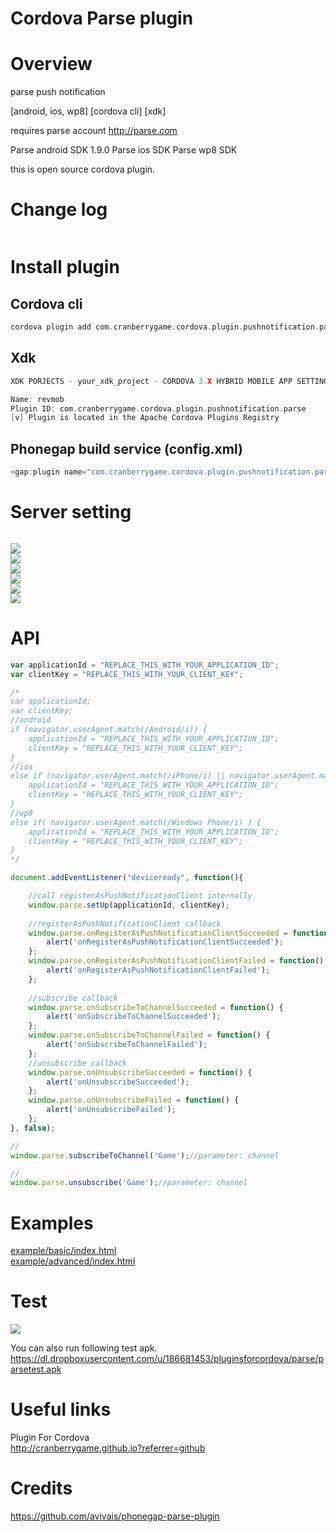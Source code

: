 Cordova Parse plugin
====================
# Overview #
parse push notification

[android, ios, wp8] [cordova cli] [xdk]

requires parse account http://parse.com

Parse android SDK 1.9.0
Parse ios SDK
Parse wp8 SDK

this is open source cordova plugin.

# Change log #
```c
```
# Install plugin #

## Cordova cli ##
```c
cordova plugin add com.cranberrygame.cordova.plugin.pushnotification.parse
```

## Xdk ##
```c
XDK PORJECTS - your_xdk_project - CORDOVA 3.X HYBRID MOBILE APP SETTINGS - PLUGINS AND PERMISSIONS - Third Party Plugins - Add a Third Party Plugin - Get Plugin from the Web -

Name: revmob
Plugin ID: com.cranberrygame.cordova.plugin.pushnotification.parse
[v] Plugin is located in the Apache Cordova Plugins Registry
```

## Phonegap build service (config.xml) ##
```c
<gap:plugin name="com.cranberrygame.cordova.plugin.pushnotification.parse" source="plugins.cordova.io" />
```

# Server setting #
```c
```

<img src="https://github.com/cranberrygame/com.cranberrygame.cordova.plugin.pushnotification.parse/blob/master/doc/1.png"><br>
<img src="https://github.com/cranberrygame/com.cranberrygame.cordova.plugin.pushnotification.parse/blob/master/doc/2.png"><br>
<img src="https://github.com/cranberrygame/com.cranberrygame.cordova.plugin.pushnotification.parse/blob/master/doc/3.png"><br>
<img src="https://github.com/cranberrygame/com.cranberrygame.cordova.plugin.pushnotification.parse/blob/master/doc/4.png"><br>
<img src="https://github.com/cranberrygame/com.cranberrygame.cordova.plugin.pushnotification.parse/blob/master/doc/5.png"><br>
<img src="https://github.com/cranberrygame/com.cranberrygame.cordova.plugin.pushnotification.parse/blob/master/doc/6.png">

# API #
```javascript
var applicationId = "REPLACE_THIS_WITH_YOUR_APPLICATION_ID";
var clientKey = "REPLACE_THIS_WITH_YOUR_CLIENT_KEY";

/*
var applicationId;
var clientKey;
//android
if (navigator.userAgent.match(/Android/i)) {
	applicationId = "REPLACE_THIS_WITH_YOUR_APPLICATION_ID";
	clientKey = "REPLACE_THIS_WITH_YOUR_CLIENT_KEY";
}
//ios
else if (navigator.userAgent.match(/iPhone/i) || navigator.userAgent.match(/iPad/i)) {
	applicationId = "REPLACE_THIS_WITH_YOUR_APPLICATION_ID";
	clientKey = "REPLACE_THIS_WITH_YOUR_CLIENT_KEY";
}
//wp8
else if( navigator.userAgent.match(/Windows Phone/i) ) {
	applicationId = "REPLACE_THIS_WITH_YOUR_APPLICATION_ID";
	clientKey = "REPLACE_THIS_WITH_YOUR_CLIENT_KEY";
}
*/

document.addEventListener("deviceready", function(){

	//call registerAsPushNotificationClient internally
	window.parse.setUp(applicationId, clientKey);
	
	//registerAsPushNotificationClient callback
	window.parse.onRegisterAsPushNotificationClientSucceeded = function() {
		alert('onRegisterAsPushNotificationClientSucceeded');
	};
	window.parse.onRegisterAsPushNotificationClientFailed = function() {
		alert('onRegisterAsPushNotificationClientFailed');
	};
	
	//subscribe callback
	window.parse.onSubscribeToChannelSucceeded = function() {
		alert('onSubscribeToChannelSucceeded');
	};
	window.parse.onSubscribeToChannelFailed = function() {
		alert('onSubscribeToChannelFailed');
	};	
	//unsubscribe callback
	window.parse.onUnsubscribeSucceeded = function() {
		alert('onUnsubscribeSucceeded');
	};
	window.parse.onUnsubscribeFailed = function() {
		alert('onUnsubscribeFailed');
	};	
}, false);

//
window.parse.subscribeToChannel('Game');//parameter: channel

//
window.parse.unsubscribe('Game');//parameter: channel
```
# Examples #
<a href="https://github.com/cranberrygame/com.cranberrygame.cordova.plugin.pushnotification.parse/blob/master/example/basic/index.html">example/basic/index.html</a><br>
<a href="https://github.com/cranberrygame/com.cranberrygame.cordova.plugin.pushnotification.parse/blob/master/example/advanced/index.html">example/advanced/index.html</a><br>

# Test #

[![](http://img.youtube.com/vi/xX4znfZx8HE/0.jpg)](https://www.youtube.com/watch?v=xX4znfZx8HE&feature=youtu.be "Youtube")

You can also run following test apk.
https://dl.dropboxusercontent.com/u/186681453/pluginsforcordova/parse/parsetest.apk

# Useful links #

Plugin For Cordova<br>
http://cranberrygame.github.io?referrer=github

# Credits #

https://github.com/avivais/phonegap-parse-plugin
